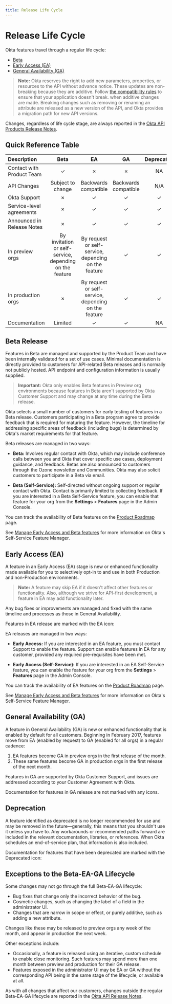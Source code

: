 ```yaml
---
title: Release Life Cycle
---
```


# Release Life Cycle

Okta features travel through a regular life cycle:

- [Beta](#beta-release)
- [Early Access (EA)](#early-access-ea)
- [General Availability (GA)](#general-availability-ga)

> **Note:** Okta reserves the right to add new parameters, properties, or resources to the API without advance notice.
These updates are non-breaking because they are additive. Follow [the compatibility rules](/docs/reference/core-okta-api/) to ensure that your application doesn't break.
when additive changes are made.
Breaking changes such as removing or renaming an attribute are released as a new version of the API, and Okta provides a migration path for new API versions.

Changes, regardless of life cycle stage, are always reported in the [Okta API Products Release Notes](/docs/release-notes/).

## Quick Reference Table

| Description                | Beta                 | EA                   | GA                   | Deprecated |
| :------------              | :------------------: | :-----------------:  | :------------------: | :---------:|
| Contact with Product Team  | &check;              | &cross;              | &cross;              | NA         |
| API  Changes               | Subject to change    | Backwards compatible | Backwards compatible | N/A        |
| Okta Support               | &cross;              | &check;              | &check;              | &check;    |
| Service-level agreements   | &cross;              | &check;              | &check;              | &check;    |
| Announced in Release Notes | &cross;              | &check;              | &check;              | &check;    |
| In preview orgs            | By invitation or self-service, depending on the feature | By request or self-service, depending on the feature | &check;| &check;|
| In production orgs         | &cross;              | By request or self-service, depending on the feature| &check;| &check; |
| Documentation              | Limited              | &check;              | &check;              | NA         |

## Beta Release

Features in Beta are managed and supported by the Product Team and have been internally validated for a set of use cases. Minimal documentation is directly provided to customers for API-related Beta releases and is normally not publicly hosted. API endpoint and configuration information is usually supplied.

> **Important:** Okta only enables Beta features in Preview org environments because features in Beta aren't supported by Okta Customer Support and may change at any time during the Beta release.

Okta selects a small number of customers for early testing of features in a Beta release. Customers participating in a Beta program agree to provide feedback that is required for maturing the feature. However, the timeline for addressing specific areas of feedback (including bugs) is determined by Okta's market requirements for that feature.

Beta releases are managed in two ways:

* **Beta:** Involves regular contact with Okta, which may include conference calls between you and Okta that cover specific use cases, deployment guidance, and feedback. Betas are also announced to customers through the Ozone newsletter and Communities. Okta may also solicit customers to participate in a Beta via email.

* **Beta (Self-Service):** Self-directed without ongoing support or regular contact with Okta. Contact is primarily limited to collecting feedback. If you are interested in a Beta Self-Service feature, you can enable that feature for your org from the **Settings** > **Features** page in the Admin Console.

You can track the availability of Beta features on the [Product Roadmap](https://support.okta.com/help/s/productroadmap) page.

See [Manage Early Access and Beta features](https://help.okta.com/okta_help.htm?id=ext_Manage_Early_Access_features) for more information on Okta's Self-Service Feature Manager.

## Early Access (EA)

A feature in an Early Access (EA) stage is new or enhanced functionality made available for you to selectively opt-in to and use in both Production and non-Production environments.

> **Note:** A feature may skip EA if it doesn't affect other features or functionality. Also, although we strive for API-first development, a feature in EA may add functionality later.

Any bug fixes or improvements are managed and fixed with the same timeline and processes as those in General Availability.

Features in EA release are marked with the EA icon: <ApiLifecycle access="ea" />

EA releases are managed in two ways:

* **Early Access:** If you are interested in an EA feature, you must contact Support to enable the feature. Support can enable features in EA for any customer, provided any required pre-requisites have been met.

* **Early Access (Self-Service):** If you are interested in an EA Self-Service feature, you can enable the feature for your org from the **Settings** > **Features** page in the Admin Console.

You can track the availability of EA features on the [Product Roadmap](https://support.okta.com/help/s/productroadmap) page.

See [Manage Early Access and Beta features](https://help.okta.com/okta_help.htm?id=ext_Manage_Early_Access_features) for more information on Okta's Self-Service Feature Manager.

## General Availability (GA)

A feature in General Availability (GA) is new or enhanced functionality that is enabled by default for all customers.
Beginning in February 2017, features move from EA (enabled by request) to GA (enabled for all orgs) in a regular cadence:

1. EA features become GA in preview orgs in the first release of the month.
2. These same features become GA in production orgs in the first release of the next month.

Features in GA are supported by Okta Customer Support, and issues are addressed according to your Customer Agreement with Okta.

Documentation for features in GA release are not marked with any icons.

## Deprecation

A feature identified as deprecated is no longer recommended for use and may be removed in the future&mdash;generally, this means that you shouldn't use it unless you have to. Any workarounds or recommended paths forward are included in the relevant documentation, libraries, or references. When Okta schedules an end-of-service plan, that information is also included.

Documentation for features that have been deprecated are marked with the Deprecated icon: <ApiLifecycle access="deprecated" />

## Exceptions to the Beta-EA-GA Lifecycle

Some changes may not go through the full Beta-EA-GA lifecycle:

*  Bug fixes that change only the incorrect behavior of the bug.
* Cosmetic changes, such as changing the label of a field in the administrator UI.
* Changes that are narrow in scope or effect, or purely additive, such as adding a new attribute.

Changes like these may be released to preview orgs any week of the month, and appear in production the next week.

Other exceptions include:

* Occasionally, a feature is released using an iterative, custom schedule to enable close monitoring.
Such features may spend more than one month between preview and production for their GA release.
* Features exposed in the administrator UI may be EA or GA without the corresponding API being in the same stage of the lifecycle, or available at all.

As with all changes that affect our customers, changes outside the regular Beta-EA-GA lifecycle are reported in the [Okta API Release Notes](/docs/release-notes/).